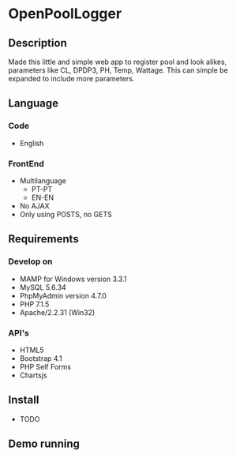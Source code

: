 # OpenPoolLogger

## Description
Made this little and simple web app to register pool and look alikes, parameters like CL, DPDP3, PH, Temp, Wattage.
This can simple be expanded to include more parameters.

## Language
### Code
* English
### FrontEnd
* Multilanguage
  * PT-PT
  * EN-EN
* No AJAX
* Only using POSTS, no GETS
## Requirements
### Develop on
* MAMP for Windows version 3.3.1
* MySQL 5.6.34
* PhpMyAdmin version 4.7.0
* PHP 7.1.5
* Apache/2.2.31 (Win32)
### API's
* HTML5
* Bootstrap 4.1
* PHP Self Forms
* Chartsjs

## Install
* TODO

## Demo running

